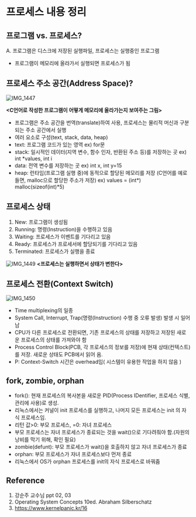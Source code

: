 # 프로세스 내용 정리
## 프로그램 vs. 프로세스?
 A. 프로그램은 디스크에 저장된 실행파일, 프로세스는 실행중인 프로그램
 - 프로그램이 메모리에 올라가서 실행되면 프로세스가 됨

## 프로세스 주소 공간(Address Space)?
![IMG_1447](https://github.com/Jiseob-Byeon/CS-Study/assets/103080930/29e93344-4992-41d8-acfe-720b63a110b7)

**<C언어로 작성한 프로그램이 어떻게 메모리에 올라가는지 보여주는 그림>**
- 프로그램은 주소 공간을 번역(translate)하여 사용, 프로세스는 물리적 머신과 구분되는 주소 공간에서 실행
- 여러 요소로 구성(text, stack, data, heap)
- text: 프로그램 코드가 있는 영역 ex) for문
- stack: 일시적인 데이터(지역 변수, 함수 인자, 반환된 주소 등)를 저장하는 곳 ex) int *values, int i
- data: 전역 변수를 저장하는 곳 ex) int x, int y=15
- heap: 런타임(프로그램 실행 중)에 동적으로 할당된 메모리를 저장 (C언어를 예로 들면, malloc으로 할당한 주소가 저장) ex) values = (int*) malloc(sizeof(int)*5)

## 프로세스 상태
1. New: 프로그램이 생성됨
2. Running: 명령(Instruction)을 수행하고 있음
3. Waiting: 프로세스가 이벤트를 기다리고 있음
4. Ready: 프로세스가 프로세서에 할당되기를 기다리고 있음
5. Terminated: 프로세스가 실행을 종료

![IMG_1449](https://github.com/Jiseob-Byeon/CS-Study/assets/103080930/7739055a-8b93-4f71-a054-769e8a2d39fd)
**<프로세스는 실행하면서 상태가 변한다>**

## 프로세스 전환(Context Switch)
![IMG_1450](https://github.com/Jiseob-Byeon/CS-Study/assets/103080930/9c32055e-fad3-42e6-93e3-45e6e8f3d68f)

- Time multiplexing의 일종
- System Call, Interrupt, Trap(명령(Instruction) 수행 중 오류 발생) 발생 시 일어남
- CPU가 다른 프로세스로 전환되면, 기존 프로세스의 상태를 저장하고 저장된 새로운 프로세스의 상태를 가져와야 함
- Process Control Block(PCB, 각 프로세스의 정보를 저장)에 현재 상태(컨텍스트)를 저장. 새로운 상태도 PCB에서 읽어 옴.
- P: Context-Switch 시간은 overhead임( 시스템이 유용한 작업을 하지 않음 )

## fork, zombie, orphan
- fork(): 현재 프로세스의 복사본을 새로운 PID(Process IDentifier, 프로세스 식별, 관리에 사용)로 생성.
- 리눅스에서는 커널이 init 프로세스를 실행하고, 나머지 모든 프로세스는 init 의 자식 프로세스임.
- 리턴 값>0: 부모 프로세스, =0: 자녀 프로세스
- 부모 프로세스는 자녀 프로세스가 종료되는 것을 wait()으로 기다려줘야 함.(자원의 낭비를 막기 위해, 확인 필요)
- zombie(defunt): 부모 프로세스가 wait()을 호출하지 않고 자녀 프로세스가 종료
- orphan: 부모 프로세스가 자녀 프로세스보다 먼저 종료 
- 리눅스에서 OS가 orphan 프로세스를 init의 자식 프로세스로 바꿔줌

## Reference
1. 강순주 교수님 ppt 02, 03
2. Operating System Concepts 10ed. Abraham Silberschatz
3. https://www.kernelpanic.kr/16
